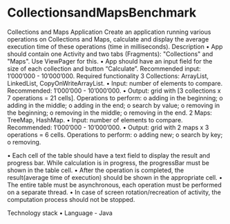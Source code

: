 # CollectionsandMapsBenchmark
Collections and Maps
Application
Create an application running various operations on Collections and Maps, calculate and display the average execution time of these operations (time in milliseconds).
Description
•	App should contain one Activity and two tabs (Fragments): "Collections" and "Maps". Use ViewPager for this.
•	App should have an input field for the size of each collection and button “Calculate”. Recommended input: 1’000’000 - 10’000’000.
Required functionality
3 Collections: ArrayList, LinkedList, CopyOnWriteArrayList.
•	Input: number of elements to compare. Recommended: 1’000’000 - 10’000’000.
•	Output: grid with [3 collections x 7 operations = 21 cells]. Operations to perform:
o	adding in the beginning;
o	adding in the middle;
o	adding in the end;
o	search by value;
o	removing in the beginning;
o	removing in the middle;
o	removing in the end.
2 Maps: TreeMap, HashMap.
•	Input: number of elements to compare. Recommended: 1’000’000 - 10’000’000.
•	Output: grid with 2 maps x 3 operations = 6 cells. Operations to perform:
o	adding new;
o	search by key;
o	removing.



•	Each cell of the table should have a text field to display the result and progress bar. While calculation is in progress, the progressBar must be shown in the table cell. 
•	After the operation is completed, the result(average time of execution) should be shown in the appropriate cell.
•	The entire table must be asynchronous, each operation must be performed on a separate thread.
•	In case of screen rotation/recreation of activity, the computation process should not be stopped.


Technology stack
•	Language - Java
